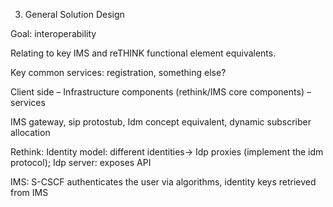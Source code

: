 3. General Solution Design

Goal: interoperability

Relating to key IMS and reTHINK functional element equivalents.

Key common services: registration, something else?

Client side – Infrastructure components (rethink/IMS core components) – services

IMS gateway, sip protostub, Idm concept equivalent, dynamic subscriber allocation

Rethink: Identity model: different identities-> Idp proxies (implement the idm protocol); Idp server: exposes API

IMS: S-CSCF authenticates the user via algorithms, identity keys retrieved from IMS
